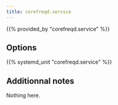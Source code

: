 ```yaml
---
title: corefreqd.service
---
```


{{% provided_by "corefreqd.service" %}}

## Options

{{% systemd_unit "corefreqd.service" %}}

## Additionnal notes

Nothing here.